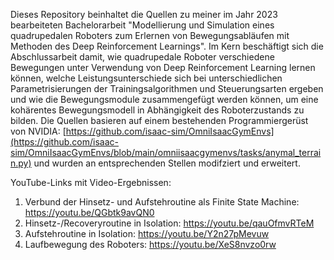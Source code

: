 Dieses Repository beinhaltet die Quellen zu meiner im Jahr 2023 bearbeiteten Bachelorarbeit "Modellierung und Simulation eines quadrupedalen Roboters zum Erlernen von Bewegungsabläufen mit Methoden des Deep Reinforcement Learnings". Im Kern beschäftigt sich die Abschlussarbeit damit, wie quadrupedale Roboter
verschiedene Bewegungen unter Verwendung von Deep Reinforcement Learning lernen können, welche Leistungsunterschiede sich bei unterschiedlichen Parametrisierungen der Trainingsalgorithmen und Steuerungsarten ergeben und wie die Bewegungsmodule zusammengefügt werden können, um eine kohärentes Bewegungsmodell in Abhängigkeit des Roboterzustands
zu bilden. Die Quellen basieren auf einem bestehenden Programmiergerüst von NVIDIA: [https://github.com/isaac-sim/OmniIsaacGymEnvs](https://github.com/isaac-sim/OmniIsaacGymEnvs/blob/main/omniisaacgymenvs/tasks/anymal_terrain.py) und wurden an entsprechenden Stellen modifziert und erweitert. 

YouTube-Links mit Video-Ergebnissen:
1. Verbund der Hinsetz- und Aufstehroutine als Finite State Machine: https://youtu.be/QGbtk9avQN0
2. Hinsetz-/Recoveryroutine in Isolation: https://youtu.be/qauOfmvRTeM
3. Aufstehroutine in Isolation: https://youtu.be/Y2n27pMevuw
4. Laufbewegung des Roboters: https://youtu.be/XeS8nvzo0rw

